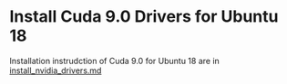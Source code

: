 # Install Cuda 9.0 Drivers for Ubuntu 18
Installation instrudction of Cuda 9.0 for Ubuntu 18 are in [install_nvidia_drivers.md](install_nvidia_drivers.md)
